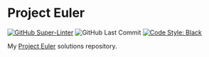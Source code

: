 # Project Euler

[![GitHub Super-Linter](https://github.com/michaeltinsley/project-euler/workflows/Lint%20Code%20Base/badge.svg)](https://github.com/marketplace/actions/super-linter)
![GitHub Last Commit](https://img.shields.io/github/last-commit/michaeltinsley/project-euler)
[![Code Style: Black](https://img.shields.io/badge/code%20style-black-000000.svg)](https://github.com/psf/black)

My [Project Euler](https://projecteuler.net/) solutions repository.
